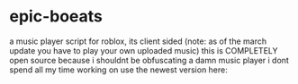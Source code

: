 # epic-boeats
a music player script for roblox, its client sided 
(note: as of the march update you have to play your own uploaded music)
this is COMPLETELY open source because i shouldnt be obfuscating a damn music player i dont spend all my time working on
use the newest version here:
